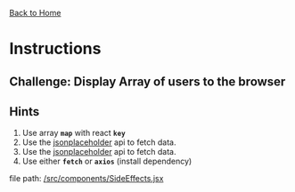 [Back to Home](/)

# Instructions &nbsp;

## Challenge: Display Array of users to the browser

## **Hints**

1. Use array **`map`** with react **`key`**
2. Use the [jsonplaceholder](https://jsonplaceholder.typicode.com/users) api to fetch data.
3. Use the [jsonplaceholder](/controlled) api to fetch data.
4. Use either **`fetch`** or **`axios`** (install dependency)

file path: [/src/components/SideEffects.jsx](/src/components/SideEffects.jsx)
